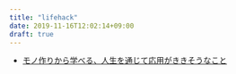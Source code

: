 ```yaml
---
title: "lifehack"
date: 2019-11-16T12:02:14+09:00
draft: true
---
```


- [モノ作りから学べる、人生を通じて応用がききそうなこと](https://note.mu/fladdict/n/ne33a0b184cb2)
